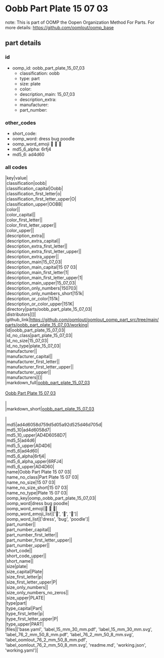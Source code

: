 # Oobb Part Plate 15 07 03  

note: This is part of OOMP the Oopen Organization Method For Parts. For more details: https://github.com/oomlout/oomp_base

##  part details





### id
* oomp_id: oobb_part_plate_15_07_03
  * classification: oobb
  * type: part
  * size: plate
  * color: 
  * description_main: 15_07_03
  * description_extra: 
  * manufacturer: 
  * part_number: 

### other_codes
* short_code: 
* oomp_word: dress bug poodle
* oomp_word_emoji :dress: :bug: :poodle:
* md5_6_alpha: 6rfj4
* md5_6: ad4d60

### all codes 
|key|value|  
|classification|oobb|  
|classification_capital|Oobb|  
|classification_first_letter|o|  
|classification_first_letter_upper|O|  
|classification_upper|OOBB|  
|color||  
|color_capital||  
|color_first_letter||  
|color_first_letter_upper||  
|color_upper||  
|description_extra||  
|description_extra_capital||  
|description_extra_first_letter||  
|description_extra_first_letter_upper||  
|description_extra_upper||  
|description_main|15_07_03|  
|description_main_capital|15 07 03|  
|description_main_first_letter|1|  
|description_main_first_letter_upper|1|  
|description_main_upper|15_07_03|  
|description_only_numbers|150703|  
|description_only_numbers_short|151k|  
|description_or_color|151k|  
|description_or_color_upper|151K|  
|directory|parts/oobb_part_plate_15_07_03|  
|distributors|[]|  
|github_link|https://github.com/oomlout/oomlout_oomp_part_src/tree/main/parts/oobb_part_plate_15_07_03/working|  
|id|oobb_part_plate_15_07_03|  
|id_no_class|part_plate_15_07_03|  
|id_no_size|15_07_03|  
|id_no_type|plate_15_07_03|  
|manufacturer||  
|manufacturer_capital||  
|manufacturer_first_letter||  
|manufacturer_first_letter_upper||  
|manufacturer_upper||  
|manufacturers|[]|  
|markdown_full|[oobb_part_plate_15_07_03](https://github.com/oomlout/oomlout_oomp_part_src/tree/main/parts/oobb_part_plate_15_07_03/working)<br>[](https://github.com/oomlout/oomlout_oomp_part_src/tree/main/parts/oobb_part_plate_15_07_03/working)<br>[Oobb Part Plate 15 07 03](https://github.com/oomlout/oomlout_oomp_part_src/tree/main/parts/oobb_part_plate_15_07_03/working)<br><br>|  
|markdown_short|[oobb_part_plate_15_07_03](https://github.com/oomlout/oomlout_oomp_part_src/tree/main/parts/oobb_part_plate_15_07_03/working)<br><br>|  
|md5|ad4d6058d759d5d05a92d525d46d705d|  
|md5_10|ad4d6058d7|  
|md5_10_upper|AD4D6058D7|  
|md5_5|ad4d6|  
|md5_5_upper|AD4D6|  
|md5_6|ad4d60|  
|md5_6_alpha|6rfj4|  
|md5_6_alpha_upper|6RFJ4|  
|md5_6_upper|AD4D60|  
|name|Oobb Part Plate 15 07 03|  
|name_no_class|Part Plate 15 07 03|  
|name_no_size|15 07 03|  
|name_no_size_short|15 07 03|  
|name_no_type|Plate 15 07 03|  
|oomp_key|oomp_oobb_part_plate_15_07_03|  
|oomp_word|dress bug poodle|  
|oomp_word_emoji|:dress: :bug: :poodle:|  
|oomp_word_emoji_list|[':dress:', ':bug:', ':poodle:']|  
|oomp_word_list|['dress', 'bug', 'poodle']|  
|part_number||  
|part_number_capital||  
|part_number_first_letter||  
|part_number_first_letter_upper||  
|part_number_upper||  
|short_code||  
|short_code_upper||  
|short_name||  
|size|plate|  
|size_capital|Plate|  
|size_first_letter|p|  
|size_first_letter_upper|P|  
|size_only_numbers||  
|size_only_numbers_no_zeros||  
|size_upper|PLATE|  
|type|part|  
|type_capital|Part|  
|type_first_letter|p|  
|type_first_letter_upper|P|  
|type_upper|PART|  
|files|['base.yaml', 'label_15_mm_30_mm.pdf', 'label_15_mm_30_mm.svg', 'label_76_2_mm_50_8_mm.pdf', 'label_76_2_mm_50_8_mm.svg', 'label_oomlout_76_2_mm_50_8_mm.pdf', 'label_oomlout_76_2_mm_50_8_mm.svg', 'readme.md', 'working.json', 'working.yaml']|  
